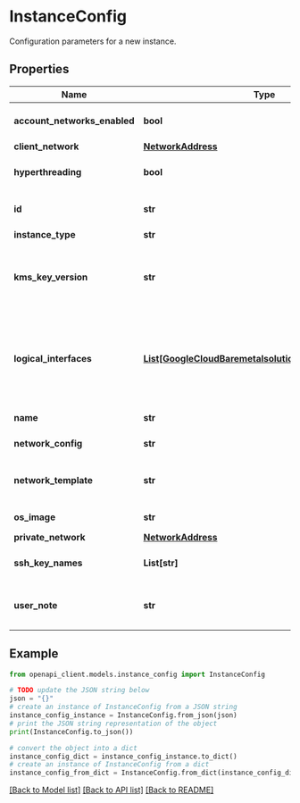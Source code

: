 # InstanceConfig

Configuration parameters for a new instance.

## Properties

Name | Type | Description | Notes
------------ | ------------- | ------------- | -------------
**account_networks_enabled** | **bool** | If true networks can be from different projects of the same vendor account. | [optional] 
**client_network** | [**NetworkAddress**](NetworkAddress.md) |  | [optional] 
**hyperthreading** | **bool** | Whether the instance should be provisioned with Hyperthreading enabled. | [optional] 
**id** | **str** | A transient unique identifier to idenfity an instance within an ProvisioningConfig request. | [optional] 
**instance_type** | **str** | Instance type. [Available types](https://cloud.google.com/bare-metal/docs/bms-planning#server_configurations) | [optional] 
**kms_key_version** | **str** | Name of the KMS crypto key version used to encrypt the initial passwords. The key has to have ASYMMETRIC_DECRYPT purpose. | [optional] 
**logical_interfaces** | [**List[GoogleCloudBaremetalsolutionV2LogicalInterface]**](GoogleCloudBaremetalsolutionV2LogicalInterface.md) | List of logical interfaces for the instance. The number of logical interfaces will be the same as number of hardware bond/nic on the chosen network template. Filled if InstanceConfig.multivlan_config is true. | [optional] 
**name** | **str** | The name of the instance config. | [optional] 
**network_config** | **str** | The type of network configuration on the instance. | [optional] 
**network_template** | **str** | Server network template name. Filled if InstanceConfig.multivlan_config is true. | [optional] 
**os_image** | **str** | OS image to initialize the instance. [Available images](https://cloud.google.com/bare-metal/docs/bms-planning#server_configurations) | [optional] 
**private_network** | [**NetworkAddress**](NetworkAddress.md) |  | [optional] 
**ssh_key_names** | **List[str]** | Optional. List of names of ssh keys used to provision the instance. | [optional] 
**user_note** | **str** | User note field, it can be used by customers to add additional information for the BMS Ops team . | [optional] 

## Example

```python
from openapi_client.models.instance_config import InstanceConfig

# TODO update the JSON string below
json = "{}"
# create an instance of InstanceConfig from a JSON string
instance_config_instance = InstanceConfig.from_json(json)
# print the JSON string representation of the object
print(InstanceConfig.to_json())

# convert the object into a dict
instance_config_dict = instance_config_instance.to_dict()
# create an instance of InstanceConfig from a dict
instance_config_from_dict = InstanceConfig.from_dict(instance_config_dict)
```
[[Back to Model list]](../README.md#documentation-for-models) [[Back to API list]](../README.md#documentation-for-api-endpoints) [[Back to README]](../README.md)


